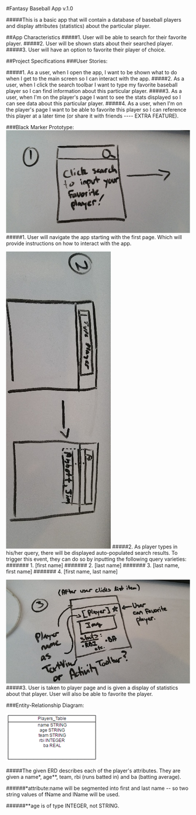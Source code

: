 #Fantasy Baseball App v.1.0


#####This is a basic app that will contain a database of baseball players and display attributes (statistics) about the particular player.

##App Characteristics
#####1. User will be able to search for their favorite player.
#####2. User will be shown stats about their searched player.
#####3. User will have an option to favorite their player of choice. 



##Project Specifications
###User Stories:




#####1. As a user, 	when I open the app, I want to be shown what to do when I get to the main screen so I can interact with the app.
#####2. As a user, 	when I click the search toolbar I want to type my favorite baseball player	so I can find information about this particular player.
#####3. As a user, when I'm on the player's page I want to see the stats displayed	so I can see data about this particular player.
#####4. As a user, when I'm on the player's page I want to be able to favorite this player	so I can reference this player at a later time (or share it with friends ---- EXTRA FEATURE).


###Black Marker Prototype:
![img1](/images/img1.jpg)
#####1. User will navigate the app starting with the first page. Which will provide instructions on how to interact with the app.

![img2](/images/img2.jpg)
#####2. As player types in his/her query, there will be displayed auto-populated search results. To trigger this event, they can do so by inputting the following query varieties:
#######	1. [first name]
#######	2. [last name]
#######	3. [last name, first name]
#######	4. [first name, last name]

![img3](/images/img3.jpg)
#####3. User is taken to player page and is given a display of statistics about that player. User will also be able to favorite the player. 


###Entity-Relationship Diagram:

![erd](/images/erd-1.png)

#####The given ERD describes each of the player's attributes. They are given a name*, age**, team, rbi (runs batted in) and ba (batting average).


######*attribute:name will be segmented into first and last name -- so two string values of fName and lName will be used. 

######**age is of type INTEGER, not STRING.

